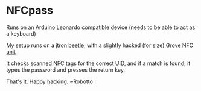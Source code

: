 # NFCpass
Runs on an Arduino Leonardo compatible device (needs to be able to act as a keyboard)

My setup runs on a [jtron beetle](http://www.dfrobot.com/wiki/index.php/Beetle_SKU:DFR0282), with a slightly hacked (for size) [Grove NFC unit](http://www.seeedstudio.com/depot/Grove-NFC-p-1804.html)

It checks scanned NFC tags for the correct UID, and if a match is found; it types the password and presses the return key.

That's it. Happy hacking.
~Robotto

